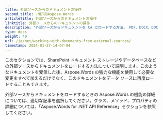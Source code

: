 ```yaml
---
title: 外部ソースからのドキュメントの操作
second_title: .NET用Aspose.Words
articleTitle: 外部ソースからのドキュメントの操作
linktitle: 外部ソースからのドキュメントの操作
description: "外部ソースからドキュメントを C# にロードする方法。 PDF、DOCX、DOC、RTF、ODT、EPUB、HTML、およびその他のファイルを SharePoint またはデータベースからロードし、C# を使用してさらに処理します。"
type: docs
weight: 40
url: /ja/net/working-with-documents-from-external-sources/
timestamp: 2024-01-27-14-07-04
---
```


このセクションでは、SharePoint ドキュメント ストレージやデータベースなどの外部ソースからドキュメントをロードする方法について説明します。このようなドキュメントを受信した後、Aspose.Words の強力な機能を使用して必要な変更をすべて加えるだけでなく、このドキュメントをデータ ソースに再度ロードすることもできます。

外部ソースからドキュメントをロードするときの Aspose.Words の機能の詳細については、適切な記事を選択してください。クラス、メソッド、プロパティの詳細については、「Aspose.Words for .NET API Reference」セクションを参照してください。
